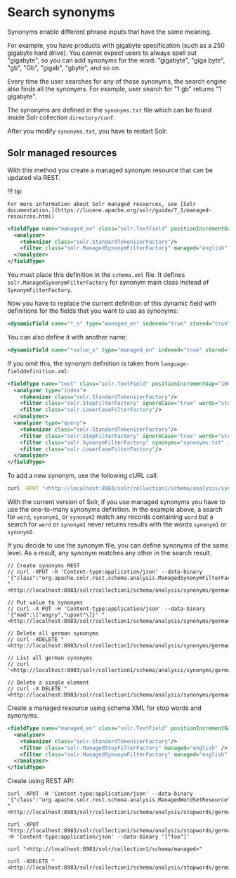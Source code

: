 # Search synonyms

Synonyms enable different phrase inputs that have the same meaning.

For example, you have products with gigabyte specification (such as a 250 gigabyte hard drive).
You cannot expect users to always spell out "gigabyte", so you can add synonyms for the word:
"gigabyte", "giga byte", "gb", "Gb", "gigab", "gbyte", and so on.

Every time the user searches for any of those synonyms, the search engine also finds all the synonyms.
For example, user search for "1 gb" returns "1 gigabyte".

The synonyms are defined in the `synonyms.txt` file which can be found inside Solr collection `directory/conf`.

After you modify `synonyms.txt`, you have to restart Solr.

## Solr managed resources

With this method you create a managed synonym resource that can be updated via REST.

!!! tip

    For more information about Solr managed resources, see [Solr documentation.](https://lucene.apache.org/solr/guide/7_1/managed-resources.html)

``` xml
<fieldType name="managed_en" class="solr.TextField" positionIncrementGap="100">
  <analyzer>
    <tokenizer class="solr.StandardTokenizerFactory"/>
    <filter class="solr.ManagedSynonymFilterFactory" managed="english" />
  </analyzer>
</fieldType>
```

You must place this definition in the `schema.xml` file. 
It defines `solr.ManagedSynonymFilterFactory` for synonym main class instead of `SynonymFilterFactory`.

Now you have to replace the current definition of this dynamic field with definitions for the fields that you want to use as synonyms:

``` xml
<dynamicField name="*_s" type="managed_en" indexed="true" stored="true" multiValued="true"/>
```

You can also define it with another name:

``` xml
<dynamicField name="*value_s" type="managed_en" indexed="true" stored="true" multiValued="true"/>
```

If you omit this, the synonym definition is taken from `language-fielddefinition.xml`:

``` xml
<fieldType name="text" class="solr.TextField" positionIncrementGap="100">
  <analyzer type="index">
    <tokenizer class="solr.StandardTokenizerFactory"/>
    <filter class="solr.StopFilterFactory" ignoreCase="true" words="stopwords.txt" enablePositionIncrements="true" />
    <filter class="solr.LowerCaseFilterFactory"/>
  </analyzer>
  <analyzer type="query">
    <tokenizer class="solr.StandardTokenizerFactory"/>
    <filter class="solr.StopFilterFactory" ignoreCase="true" words="stopwords.txt" enablePositionIncrements="true" />
    <filter class="solr.SynonymFilterFactory" synonyms="synonyms.txt" ignoreCase="true" expand="true"/>
    <filter class="solr.LowerCaseFilterFactory"/>
  </analyzer>
</fieldType>
```

To add a new synonym, use the following cURL call:

``` bash
curl -XPUT "<http://localhost:8983/solr/collection1/schema/analysis/synonyms/english>" -H 'Content-type:application/json' --data-binary '{"word":\["synonym1","synonym2"\]}'
```

With the current version of Solr, if you use managed synonyms you have to use the one-to-many synonyms definition.
In the example above, a search for `word`, `synonym1`, or `synonym2` match any records containing `word` but a search for `word` or `synonym1` never returns results with the words `synonym1` or `synonym2`.

If you decide to use the synonym file, you can define synonyms of the same level.
As a result, any synonym matches any other in the search result.

```
// Create synonyms REST  
// curl -XPUT -H 'Content-type:application/json' --data-binary '{"class":"org.apache.solr.rest.schema.analysis.ManagedSynonymFilterFactory$SynonymManager"}' "<http://localhost:8983/solr/collection1/schema/analysis/synonyms/german>"

// Put value to synonyms  
// curl -X PUT -H 'Content-type:application/json' --data-binary '{"mad":\["angry","upset"\]}' "<http://localhost:8983/solr/collection1/schema/analysis/synonyms/german>"

// Delete all german synonyms  
// curl -XDELETE "<http://localhost:8983/solr/collection1/schema/analysis/synonyms/german>"

// List all german synonyms  
// curl '<http://localhost:8983/solr/collection1/schema/analysis/synonyms/german>'

// Delete a single element  
// curl -X DELETE "<http://localhost:8983/solr/collection1/schema/analysis/synonyms/german/mad>"
```

Create a managed resource using schema XML for stop words and synonyms.

``` xml
<fieldType name="managed_en" class="solr.TextField" positionIncrementGap="100">
  <analyzer>
    <tokenizer class="solr.StandardTokenizerFactory"/>
    <filter class="solr.ManagedStopFilterFactory" managed="english" />
    <filter class="solr.ManagedSynonymFilterFactory" managed="english" />
  </analyzer>
</fieldType>
```

Create using REST API:

```
curl -XPUT -H 'Content-type:application/json' --data-binary '{"class":"org.apache.solr.rest.schema.analysis.ManagedWordSetResource"}' "<http://localhost:8983/solr/collection1/schema/analysis/stopwords/german>"

curl -XPUT "http://localhost:8983/solr/collection1/schema/analysis/stopwords/german" -H 'Content-type:application/json' --data-binary '["foo"]'

curl "<http://localhost:8983/solr/collection1/schema/managed>"

curl -XDELETE "<http://localhost:8983/solr/collection1/schema/analysis/stopwords/german>"
```
